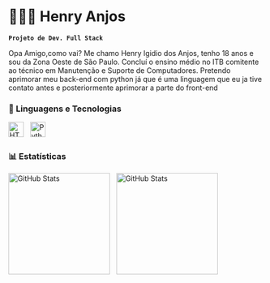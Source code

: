 
# 👩🏻‍💻 Henry Anjos

**`Projeto de Dev. Full Stack`**

Opa Amigo,como vai? Me chamo Henry Igidio dos Anjos, tenho 18 anos e sou da Zona Oeste de São Paulo. Concluí o ensino médio no ITB comitente ao técnico em Manutenção e Suporte de Computadores. Pretendo aprimorar meu back-end com python já que é uma linguagem que eu ja tive contato antes e posteriormente aprimorar a parte do front-end


### 🤖 Linguagens e Tecnologias

<img 
    align="left" 
    alt="HTML"
    title="HTML" 
    width="30px" 
    style="padding-right: 10px;" 
    src="https://cdn.jsdelivr.net/gh/devicons/devicon@latest/icons/html5/html5-original.svg" 
/>
<img 
    align="left" 
    alt="Python" 
    title="Python"
    width="30px" 
    style="padding-right: 10px;" 
    src="https://cdn.jsdelivr.net/gh/devicons/devicon@latest/icons/python/python-original.svg" 
/>

<br/>
<br/>

### 📊 Estatísticas

<p>
  <img 
    align="left" 
    alt="GitHub Stats" 
    height="200" 
    style="padding-right: 10px;" 
    src="https://github-readme-stats.vercel.app/api?username=HenryAnjos&show_icons=true&theme=dark" 
  />

<img 
      align="left" 
      alt="GitHub Stats" 
      height="200" 
      src="https://github-readme-stats.vercel.app/api/top-langs/?username=HenryAnjos&layout=compact&theme=dark" 
  />

</p>
